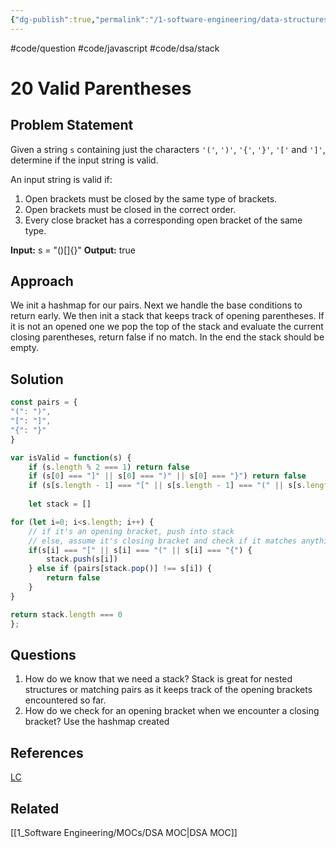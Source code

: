 ```yaml
---
{"dg-publish":true,"permalink":"/1-software-engineering/data-structures-and-algorithms/leetcode/arrays/20-valid-parentheses/","created":"2023-08-01T07:08:02.270-05:00","updated":"2023-10-05T07:41:04.498-05:00"}
---
```


#code/question #code/javascript #code/dsa/stack
# 20 Valid Parentheses
## Problem Statement
Given a string `s` containing just the characters `'('`, `')'`, `'{'`, `'}'`, `'['` and `']'`, determine if the input string is valid.

An input string is valid if:
1. Open brackets must be closed by the same type of brackets.
2. Open brackets must be closed in the correct order.
3. Every close bracket has a corresponding open bracket of the same type.

**Input:** s = "()[]{}"
**Output:** true
## Approach
We init a hashmap for our pairs. Next we handle the base conditions to return early. We then init a stack that keeps track of opening parentheses. If it is not an opened one we pop the top of the stack and evaluate the current closing parentheses, return false if no match.
In the end the stack should be empty.
## Solution
```javascript
const pairs = {
"(": ")",
"[": "]",
"{": "}"
}

var isValid = function(s) {
	if (s.length % 2 === 1) return false
	if (s[0] === "]" || s[0] === ")" || s[0] === "}") return false
	if (s[s.length - 1] === "[" || s[s.length - 1] === "(" || s[s.length - 1] === "{") return false
	
	let stack = []

for (let i=0; i<s.length; i++) {
	// if it's an opening bracket, push into stack
	// else, assume it's closing bracket and check if it matches anything
	if(s[i] === "[" || s[i] === "(" || s[i] === "{") {
		stack.push(s[i])
	} else if (pairs[stack.pop()] !== s[i]) {
		return false
	}
}

return stack.length === 0
};
```
## Questions
1. How do we know that we need a stack?
	Stack is great for nested structures or matching pairs as it keeps track of the opening brackets encountered so far.
2. How do we check for an opening bracket when we encounter a closing bracket?
	Use the hashmap created
## References
[LC](https://leetcode.com/problems/valid-parentheses/)
## Related
[[1_Software Engineering/MOCs/DSA MOC\|DSA MOC]]